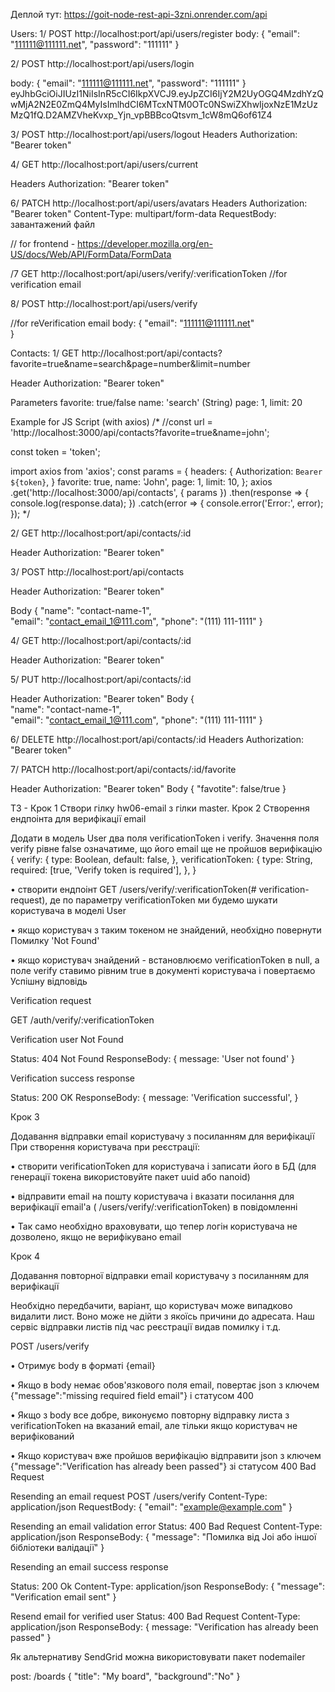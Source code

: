 Деплой тут: https://goit-node-rest-api-3zni.onrender.com/api

Users:
1/
POST http://localhost:port/api/users/register
body: 
{
  "email": "111111@111111.net",
  "password": "111111"
}

2/
POST http://localhost:port/api/users/login

body: 
{
  "email": "111111@111111.net",
  "password": "111111"
}
eyJhbGciOiJIUzI1NiIsInR5cCI6IkpXVCJ9.eyJpZCI6IjY2M2UyOGQ4MzdhYzQwMjA2N2E0ZmQ4MyIsImlhdCI6MTcxNTM0OTc0NSwiZXhwIjoxNzE1MzUzMzQ1fQ.D2AMZVheKvxp_Yjn_vpBBBcoQtsvm_1cW8mQ6of61Z4

3/
POST http://localhost:port/api/users/logout
Headers
Authorization: "Bearer token"

4/ 
GET http://localhost:port/api/users/current

Headers
Authorization: "Bearer token"
 

6/ 
PATCH http://localhost:port/api/users/avatars
Headers
Authorization: "Bearer token"
Content-Type: multipart/form-data
RequestBody: завантажений файл

// for frontend - https://developer.mozilla.org/en-US/docs/Web/API/FormData/FormData

/7
GET http://localhost:port/api/users/verify/:verificationToken
//for verification email 

8/
POST http://localhost:port/api/users/verify

//for reVerification email 
body: 
{
  "email": "111111@111111.net"  
}


Contacts:
1/ 
GET http://localhost:port/api/contacts?favorite=true&name=search&page=number&limit=number

Header
Authorization: "Bearer token"

Parameters
favorite: true/false
name: 'search' (String)
page: 1,
limit: 20

Example for JS Script (with axios)
/*
//const url = 'http://localhost:3000/api/contacts?favorite=true&name=john';

const token = 'token';

import axios from 'axios';
const params = {
  headers: {
    Authorization: `Bearer ${token}`,
  }
  favorite: true, 
  name: 'John', 
  page: 1, 
  limit: 10, 
};
axios
  .get('http://localhost:3000/api/contacts', { params })
  .then(response => {
    console.log(response.data);
  })
  .catch(error => {
    console.error('Error:', error);
  });
*/

2/
GET http://localhost:port/api/contacts/:id

Header
Authorization: "Bearer token"

3/
POST http://localhost:port/api/contacts

Header
Authorization: "Bearer token"

Body
{
  "name": "contact-name-1",  
  "email": "contact_email_1@111.com",
  "phone": "(111) 111-1111"
}

4/
GET http://localhost:port/api/contacts/:id

Header
Authorization: "Bearer token"

5/
PUT http://localhost:port/api/contacts/:id

Header
Authorization: "Bearer token"
Body
{    
  "name": "contact-name-1",  
  "email": "contact_email_1@111.com",
  "phone": "(111) 111-1111"
}

6/ 
DELETE http://localhost:port/api/contacts/:id
Headers
Authorization: "Bearer token"

7/
PATCH http://localhost:port/api/contacts/:id/favorite

Header
Authorization: "Bearer token"
Body
{ 
  "favotite": false/true
}


ТЗ -
Крок 1 Створи гілку hw06-email з гілки master.
Крок 2 Створення ендпоінта для верифікації email

Додати в модель User два поля verificationToken і verify. Значення поля verify рівне false означатиме, що його email ще не пройшов верифікацію
{
  verify: {
    type: Boolean,
    default: false,
  },
  verificationToken: {
    type: String,
    required: [true, 'Verify token is required'],
  },
}

• створити ендпоінт GET /users/verify/:verificationToken(# verification-request), де по параметру verificationToken ми будемо шукати користувача в моделі User

• якщо користувач з таким токеном не знайдений, необхідно повернути Помилку 'Not Found'

• якщо користувач знайдений - встановлюємо verificationToken в null, а поле verify ставимо рівним true в документі користувача і повертаємо Успішну відповідь

Verification request

GET /auth/verify/:verificationToken

Verification user Not Found

Status: 404 Not Found
ResponseBody: {
  message: 'User not found'
}

Verification success response

Status: 200 OK
ResponseBody: {
  message: 'Verification successful',
}

Крок 3

Додавання відправки email користувачу з посиланням для верифікації
При створення користувача при реєстрації:

• створити verificationToken для користувача і записати його в БД (для генерації токена використовуйте пакет uuid або nanoid)

• відправити email на пошту користувача і вказати посилання для верифікації email'а ( /users/verify/:verificationToken) в повідомленні

• Так само необхідно враховувати, що тепер логін користувача не дозволено, якщо не верифікувано email

Крок 4

Додавання повторної відправки email користувачу з посиланням для верифікації

Необхідно передбачити, варіант, що користувач може випадково видалити лист. Воно може не дійти з якоїсь причини до адресата. Наш сервіс відправки листів під час реєстрації видав помилку і т.д.

POST /users/verify

• Отримує body в форматі {email}

• Якщо в body немає обов'язкового поля email, повертає json з ключем {"message":"missing required field email"} і статусом 400

• Якщо з body все добре, виконуємо повторну відправку листа з verificationToken на вказаний email, але тільки якщо користувач не верифікований

• Якщо користувач вже пройшов верифікацію відправити json з ключем {"message":"Verification has already been passed"} зі статусом 400 Bad Request

Resending an email request
POST /users/verify
Content-Type: application/json
RequestBody: {
  "email": "example@example.com"
}

Resending an email validation error
Status: 400 Bad Request
Content-Type: application/json
ResponseBody:  {
  "message": "Помилка від Joi або іншої бібліотеки валідації"
}

Resending an email success response

Status: 200 Ok
Content-Type: application/json
ResponseBody: {
  "message": "Verification email sent"
}

Resend email for verified user
Status: 400 Bad Request
Content-Type: application/json
ResponseBody: {
  message: "Verification has already been passed"
}

Як альтернативу SendGrid можна використовувати пакет nodemailer

post: /boards
{
    "title": "My board",
    "background":"No"
}
